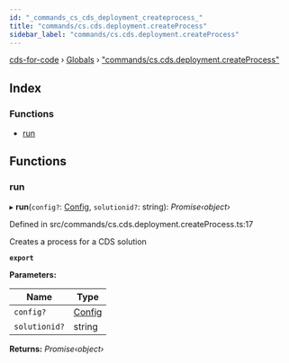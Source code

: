 ```yaml
---
id: "_commands_cs_cds_deployment_createprocess_"
title: "commands/cs.cds.deployment.createProcess"
sidebar_label: "commands/cs.cds.deployment.createProcess"
---
```


[cds-for-code](../index.md) › [Globals](../globals.md) › ["commands/cs.cds.deployment.createProcess"](_commands_cs_cds_deployment_createprocess_.md)

## Index

### Functions

* [run](_commands_cs_cds_deployment_createprocess_.md#run)

## Functions

###  run

▸ **run**(`config?`: [Config](../interfaces/_api_cds_webapi_cdswebapi_.cdswebapi.config.md), `solutionid?`: string): *Promise‹object›*

Defined in src/commands/cs.cds.deployment.createProcess.ts:17

Creates a process for a CDS solution

**`export`** 

**Parameters:**

Name | Type |
------ | ------ |
`config?` | [Config](../interfaces/_api_cds_webapi_cdswebapi_.cdswebapi.config.md) |
`solutionid?` | string |

**Returns:** *Promise‹object›*
